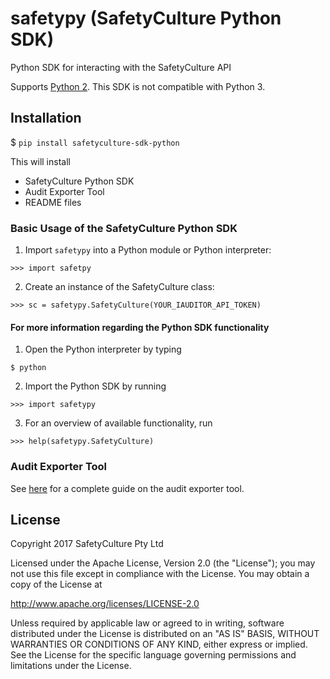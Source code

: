 # safetypy (SafetyCulture Python SDK)

Python SDK for interacting with the SafetyCulture API

Supports [Python 2](https://www.python.org/downloads/mac-osx/).
This SDK is not compatible with Python 3. 


## Installation
$ `pip install safetyculture-sdk-python`

This will install
* SafetyCulture Python SDK
* Audit Exporter Tool
* README files

### Basic Usage of the SafetyCulture Python SDK
1. Import `safetypy` into a Python module or Python interpreter: 
```
>>> import safetpy
```
2. Create an instance of the SafetyCulture class: 
```
>>> sc = safetypy.SafetyCulture(YOUR_IAUDITOR_API_TOKEN)
```
#### For more information regarding the Python SDK functionality
1. Open the Python interpreter by typing 
```
$ python
```
2. Import the Python SDK by running
```
>>> import safetypy
```
3. For an overview of available functionality, run
```
>>> help(safetypy.SafetyCulture)
```

### Audit Exporter Tool
See [here](https://github.com/SafetyCulture/safetyculture-sdk-python/blob/INTG-539-pip_install/tools/exporter/ReadMe.md) for a complete guide on the audit exporter tool.

## License

Copyright 2017 SafetyCulture Pty Ltd

Licensed under the Apache License, Version 2.0 (the "License");
you may not use this file except in compliance with the License.
You may obtain a copy of the License at

http://www.apache.org/licenses/LICENSE-2.0

Unless required by applicable law or agreed to in writing, software
distributed under the License is distributed on an "AS IS" BASIS,
WITHOUT WARRANTIES OR CONDITIONS OF ANY KIND, either express or implied.
See the License for the specific language governing permissions and
limitations under the License.
